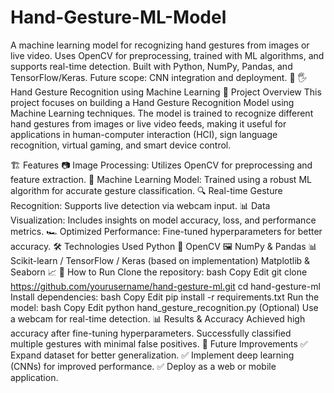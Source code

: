 # Hand-Gesture-ML-Model
A machine learning model for recognizing hand gestures from images or live video. Uses OpenCV for preprocessing, trained with ML algorithms, and supports real-time detection. Built with Python, NumPy, Pandas, and TensorFlow/Keras. Future scope: CNN integration and deployment. 🚀
🖐️ Hand Gesture Recognition using Machine Learning
📌 Project Overview
This project focuses on building a Hand Gesture Recognition Model using Machine Learning techniques. The model is trained to recognize different hand gestures from images or live video feeds, making it useful for applications in human-computer interaction (HCI), sign language recognition, virtual gaming, and smart device control.

🏗️ Features
📷 Image Processing: Utilizes OpenCV for preprocessing and feature extraction.
🧠 Machine Learning Model: Trained using a robust ML algorithm for accurate gesture classification.
🔍 Real-time Gesture Recognition: Supports live detection via webcam input.
📊 Data Visualization: Includes insights on model accuracy, loss, and performance metrics.
🏎️ Optimized Performance: Fine-tuned hyperparameters for better accuracy.
🛠️ Technologies Used
Python 🐍
OpenCV 🖼️
NumPy & Pandas 📊
Scikit-learn / TensorFlow / Keras (based on implementation)
Matplotlib & Seaborn 📈
🚀 How to Run
Clone the repository:
bash
Copy
Edit
git clone https://github.com/yourusername/hand-gesture-ml.git
cd hand-gesture-ml
Install dependencies:
bash
Copy
Edit
pip install -r requirements.txt
Run the model:
bash
Copy
Edit
python hand_gesture_recognition.py
(Optional) Use a webcam for real-time detection.
📊 Results & Accuracy
Achieved high accuracy after fine-tuning hyperparameters.
Successfully classified multiple gestures with minimal false positives.
📌 Future Improvements
✅ Expand dataset for better generalization.
✅ Implement deep learning (CNNs) for improved performance.
✅ Deploy as a web or mobile application.
